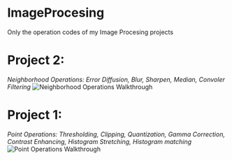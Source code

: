 # ImageProcesing
Only the operation codes of my Image Procesing projects


# Project 2: 
*Neighborhood Operations: Error Diffusion, Blur, Sharpen, Median, Convoler Filtering*
<img src='Project 2.gif' title='Neighborhood Operations Walkthrough' width='' alt='Neighborhood Operations Walkthrough' />


# Project 1: 
*Point Operations: Thresholding, Clipping, Quantization, Gamma Correction, Contrast Enhancing, Histogram Stretching, Histogram matching*
<img src='Project 1.gif' title='Point Operations Walkthrough' width='' alt='Point Operations Walkthrough' />
